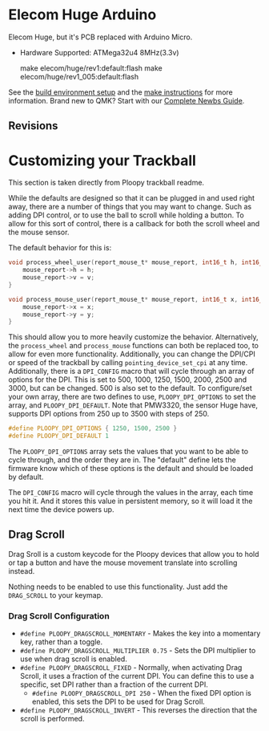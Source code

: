 # Elecom Huge Arduino

Elecom Huge, but it's PCB replaced with Arduino Micro.

* Hardware Supported: ATMega32u4 8MHz(3.3v)  

    make elecom/huge/rev1:default:flash
    make elecom/huge/rev1_005:default:flash

See the [build environment setup](https://docs.qmk.fm/#/getting_started_build_tools) and the [make instructions](https://docs.qmk.fm/#/getting_started_make_guide) for more information. Brand new to QMK? Start with our [Complete Newbs Guide](https://docs.qmk.fm/#/newbs).

## Revisions

# Customizing your Trackball

This section is taken directly from Ploopy trackball readme.

While the defaults are designed so that it can be plugged in and used right away, there are a number of things that you may want to change.  Such as adding DPI control, or to use the ball to scroll while holding a button.   To allow for this sort of control, there is a callback for both the scroll wheel and the mouse sensor. 

The default behavior for this is:

```c
void process_wheel_user(report_mouse_t* mouse_report, int16_t h, int16_t v) {
    mouse_report->h = h;
    mouse_report->v = v;
}

void process_mouse_user(report_mouse_t* mouse_report, int16_t x, int16_t y) {
    mouse_report->x = x;
    mouse_report->y = y;
}
```
This should allow you to more heavily customize the behavior. 
Alternatively, the `process_wheel` and `process_mouse` functions can both be replaced too, to allow for even more functionality.
Additionally, you can change the DPI/CPI or speed of the trackball by calling `pointing_device_set_cpi` at any time. Additionally, there is a `DPI_CONFIG` macro that will cycle through an array of options for the DPI.  This is set to 500, 1000, 1250, 1500, 2000, 2500 and 3000, but can be changed.  500 is also set to the default.
To configure/set your own array, there are two defines to use, `PLOOPY_DPI_OPTIONS` to set the array, and `PLOOPY_DPI_DEFAULT`. 
Note that PMW3320, the sensor Huge have, supports DPI options from 250 up to 3500 with steps of 250.
```c
#define PLOOPY_DPI_OPTIONS { 1250, 1500, 2500 }
#define PLOOPY_DPI_DEFAULT 1
```
The `PLOOPY_DPI_OPTIONS` array sets the values that you want to be able to cycle through, and the order they are in.  The "default" define lets the firmware know which of these options is the default and should be loaded by default. 

The `DPI_CONFIG` macro will cycle through the values in the array, each time you hit it.  And it stores this value in persistent memory, so it will load it the next time the device powers up. 

## Drag Scroll

Drag Sroll is a custom keycode for the Ploopy devices that allow you to hold or tap a button and have the mouse movement translate into scrolling instead. 

Nothing needs to be enabled to use this functionality.  Just add the `DRAG_SCROLL` to your keymap. 

### Drag Scroll Configuration

* `#define PLOOPY_DRAGSCROLL_MOMENTARY` - Makes the key into a momentary key, rather than a toggle.
* `#define PLOOPY_DRAGSCROLL_MULTIPLIER 0.75` - Sets the DPI multiplier to use when drag scroll is enabled. 
* `#define PLOOPY_DRAGSCROLL_FIXED` - Normally, when activating Drag Scroll, it uses a fraction of the current DPI. You can define this to use a specific, set DPI rather than a fraction of the current DPI. 
  * `#define PLOOPY_DRAGSCROLL_DPI 250` - When the fixed DPI option is enabled, this sets the DPI to be used for Drag Scroll.
* `#define PLOOPY_DRAGSCROLL_INVERT` - This reverses the direction that the scroll is performed. 
